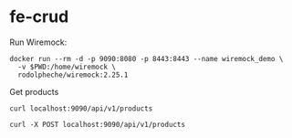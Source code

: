 # fe-crud

Run Wiremock:
```
docker run --rm -d -p 9090:8080 -p 8443:8443 --name wiremock_demo \
  -v $PWD:/home/wiremock \
  rodolpheche/wiremock:2.25.1
```

Get products
```
curl localhost:9090/api/v1/products
```
```
curl -X POST localhost:9090/api/v1/products
```
